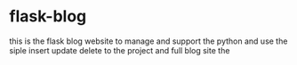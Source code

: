 # flask-blog
this is the flask blog website to manage and support the python
and use the siple insert update delete to the project 
and full blog site the 
